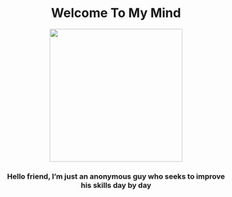 <h1 align="center">Welcome To My Mind</h1>
<p align="center"><img src="https://images-wixmp-ed30a86b8c4ca887773594c2.wixmp.com/f/b18d9d7b-515c-402d-9ea9-ac0bc5c4a743/dabgqdk-fb29a121-1209-463d-87fa-6c445eb85837.gif?token=eyJ0eXAiOiJKV1QiLCJhbGciOiJIUzI1NiJ9.eyJzdWIiOiJ1cm46YXBwOjdlMGQxODg5ODIyNjQzNzNhNWYwZDQxNWVhMGQyNmUwIiwiaXNzIjoidXJuOmFwcDo3ZTBkMTg4OTgyMjY0MzczYTVmMGQ0MTVlYTBkMjZlMCIsIm9iaiI6W1t7InBhdGgiOiJcL2ZcL2IxOGQ5ZDdiLTUxNWMtNDAyZC05ZWE5LWFjMGJjNWM0YTc0M1wvZGFiZ3Fkay1mYjI5YTEyMS0xMjA5LTQ2M2QtODdmYS02YzQ0NWViODU4MzcuZ2lmIn1dXSwiYXVkIjpbInVybjpzZXJ2aWNlOmZpbGUuZG93bmxvYWQiXX0.vMU3s-n7PSyn6QvIAtKQqlKiSnqchiki8EzcX7wGiHg" width="300" height="300"/></p>
<h3 align="center">Hello friend, I’m just an anonymous guy who seeks to improve his skills day by day </h3>
